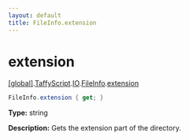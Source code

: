 ```yaml
---
layout: default
title: FileInfo.extension
---
```


# extension

[\[global\]]({{site.baseurl}}/docs/).[TaffyScript]({{site.baseurl}}/docs/TaffyScript/).[IO]({{site.baseurl}}/docs/TaffyScript/IO/).[FileInfo]({{site.baseurl}}/docs/TaffyScript/IO/FileInfo/).[extension]({{site.baseurl}}/docs/TaffyScript/IO/FileInfo/extension/)

```cs
FileInfo.extension { get; }
```

**Type:** string

**Description:** Gets the extension part of the directory.
